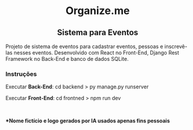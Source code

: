 <div>
    <h1 style="text-align: center">Organize.me</h1>
    <h2 style="text-align: center">Sistema para Eventos</h2>
    <p>Projeto de sistema de eventos para cadastrar eventos, pessoas e inscrevê-las nesses eventos. Desenvolvido com React no Front-End, Django Rest Framework no Back-End e banco de dados SQLite.</p>
    <h3>Instruções</h3>
    <p>Executar <strong>Back-End</strong>: cd backend > py manage.py runserver</p>
    <p>Executar <strong>Front-End</strong>: cd frontned > npm run dev</p> <br/>
    <p><strong>*Nome fictício e logo gerados por IA usados apenas fins pessoais</strong></p>
</div>
